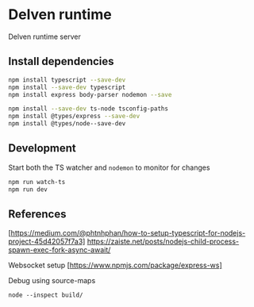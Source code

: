 # Delven runtime

Delven runtime server

## Install dependencies

```bash
npm install typescript --save-dev
npm install --save-dev typescript
npm install express body-parser nodemon --save

npm install --save-dev ts-node tsconfig-paths
npm install @types/express --save-dev
npm install @types/node--save-dev
```


## Development 

Start both the TS watcher and `nodemon` to monitor for changes 

```bash
npm run watch-ts
npm run dev
```
 

## References
[https://medium.com/@phtnhphan/how-to-setup-typescript-for-nodejs-project-45d42057f7a3]
https://zaiste.net/posts/nodejs-child-process-spawn-exec-fork-async-await/



Websocket setup
[https://www.npmjs.com/package/express-ws]


Debug using source-maps

```
node --inspect build/
```